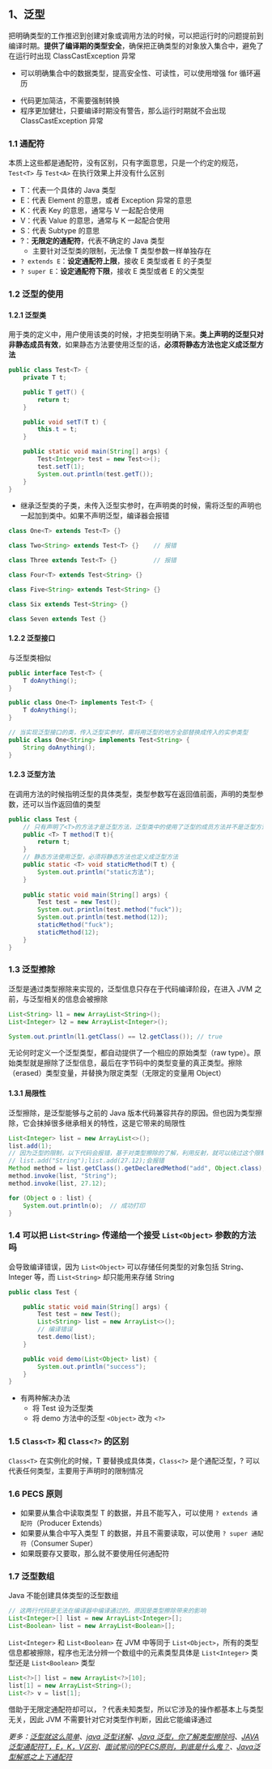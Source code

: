 ## 1、泛型

把明确类型的工作推迟到创建对象或调用方法的时候，可以把运行时的问题提前到编译时期。**提供了编译期的类型安全**，确保把正确类型的对象放入集合中，避免了在运行时出现 ClassCastException 异常

* 可以明确集合中的数据类型，提高安全性、可读性，可以使用增强 for 循环遍历

- 代码更加简洁，不需要强制转换
- 程序更加健壮，只要编译时期没有警告，那么运行时期就不会出现 ClassCastException 异常

### 1.1  通配符

本质上这些都是通配符，没有区别，只有字面意思，只是一个约定的规范，`Test<T>` 与 `Test<A>` 在执行效果上并没有什么区别

* T：代表一个具体的 Java 类型
* E：代表 Element 的意思，或者 Exception 异常的意思
* K：代表 Key 的意思，通常与 V 一起配合使用
* V：代表 Value 的意思，通常与 K 一起配合使用
* S：代表 Subtype 的意思
* ?：**无限定的通配符**，代表不确定的 Java 类型
  * 主要针对泛型类的限制，无法像 T 类型参数一样单独存在
* `? extends E`：**设定通配符上限**，接收 E 类型或者 E 的子类型
* `? super E`：**设定通配符下限**，接收 E 类型或者 E 的父类型

### 1.2  泛型的使用

#### 1.2.1  泛型类

用于类的定义中，用户使用该类的时候，才把类型明确下来。**类上声明的泛型只对非静态成员有效**，如果静态方法要使用泛型的话，**必须将静态方法也定义成泛型方法**

```java
public class Test<T> {
    private T t;

    public T getT() {
        return t;
    }

    public void setT(T t) {
        this.t = t;
    }

    public static void main(String[] args) {
        Test<Integer> test = new Test<>();
        test.setT(1);
        System.out.println(test.getT());
    }
}
```

- 继承泛型类的子类，未传入泛型实参时，在声明类的时候，需将泛型的声明也一起加到类中。如果不声明泛型，编译器会报错

```java
class One<T> extends Test<T> {}

class Two<String> extends Test<T> {}	// 报错

class Three extends Test<T> {}			// 报错

class Four<T> extends Test<String> {}

class Five<String> extends Test<String> {}

class Six extends Test<String> {}

class Seven extends Test {}
```

#### 1.2.2  泛型接口

与泛型类相似

```java
public interface Test<T> {
    T doAnything();
}

public class One<T> implements Test<T> {
    T doAnything();
}

// 当实现泛型接口的类，传入泛型实参时，需将用泛型的地方全部替换成传入的实参类型
public class One<String> implements Test<String> {
    String doAnything();
}
```

#### 1.2.3  泛型方法

在调用方法的时候指明泛型的具体类型，类型参数写在返回值前面，声明的类型参数，还可以当作返回值的类型

```java
public class Test {
    // 只有声明了<T>的方法才是泛型方法，泛型类中的使用了泛型的成员方法并不是泛型方法
	public <T> T method(T t){
        return t;
    }
    // 静态方法使用泛型，必须将静态方法也定义成泛型方法
    public static <T> void staticMethod(T t) {
        System.out.println("static方法");
    }
    
    public static void main(String[] args) {
        Test test = new Test();
        System.out.println(test.method("fuck"));
        System.out.println(test.method(12));
        staticMethod("fuck");
        staticMethod(12);
    }
}
```

### 1.3  泛型擦除

泛型是通过类型擦除来实现的，泛型信息只存在于代码编译阶段，在进入 JVM 之前，与泛型相关的信息会被擦除

```java
List<String> l1 = new ArrayList<String>();
List<Integer> l2 = new ArrayList<Integer>();

System.out.println(l1.getClass() == l2.getClass());	// true
```

无论何时定义一个泛型类型，都自动提供了一个相应的原始类型（raw type）。原始类型就是擦除了泛型信息，最后在字节码中的类型变量的真正类型。擦除（erased）类型变量，并替换为限定类型（无限定的变量用 Object）

#### 1.3.1  局限性

泛型擦除，是泛型能够与之前的 Java 版本代码兼容共存的原因。但也因为类型擦除，它会抹掉很多继承相关的特性，这是它带来的局限性

```java
List<Integer> list = new ArrayList<>();
list.add(1);
// 因为泛型的限制，以下代码会报错，基于对类型擦除的了解，利用反射，就可以绕过这个限制
// list.add("String");list.add(27.12);会报错
Method method = list.getClass().getDeclaredMethod("add", Object.class);
method.invoke(list, "String");
method.invoke(list, 27.12);

for (Object o : list) {
    System.out.println(o);	// 成功打印
}
```

### 1.4  可以把 `List<String>` 传递给一个接受 `List<Object>` 参数的方法吗

会导致编译错误，因为 `List<Object>` 可以存储任何类型的对象包括 String、Integer 等，而 `List<String>` 却只能用来存储 String

```java
public class Test {

    public static void main(String[] args) {
        Test test = new Test();
        List<String> list = new ArrayList<>();
        // 编译错误
        test.demo(list);
    }

    public void demo(List<Object> list) {
        System.out.println("success");
    }
}
```

- 有两种解决办法
  - 将 Test 设为泛型类
  - 将 demo 方法中的泛型 `<Object>` 改为 `<?>`

### 1.5  `Class<T>` 和 `Class<?>` 的区别

`Class<T>` 在实例化的时候，T 要替换成具体类，`Class<?>` 是个通配泛型，? 可以代表任何类型，主要用于声明时的限制情况

### 1.6  PECS 原则

- 如果要从集合中读取类型 T 的数据，并且不能写入，可以使用 `? extends 通配符`（Producer Extends）
- 如果要从集合中写入类型 T 的数据，并且不需要读取，可以使用 `? super 通配符`（Consumer Super）
- 如果既要存又要取，那么就不要使用任何通配符

### 1.7  泛型数组

Java 不能创建具体类型的泛型数组

```java
// 这两行代码是无法在编译器中编译通过的。原因是类型擦除带来的影响
List<Integer>[] list = new ArrayList<Integer>[];
List<Boolean> list = new ArrayList<Boolean>[];
```

`List<Integer>` 和 `List<Boolean>` 在 JVM 中等同于 `List<Object>`，所有的类型信息都被擦除，程序也无法分辨一个数组中的元素类型具体是 `List<Integer>` 类型还是 `List<Boolean>` 类型

```java
List<?>[] list = new ArrayList<?>[10];
list[1] = new ArrayList<String>();
List<?> v = list[1];
```

借助于无限定通配符却可以，？代表未知类型，所以它涉及的操作都基本上与类型无关，因此 JVM 不需要针对它对类型作判断，因此它能编译通过

*更多：[泛型就这么简单](https://segmentfault.com/a/1190000014120746)、[java 泛型详解](https://blog.csdn.net/s10461/article/details/53941091)、[Java 泛型，你了解类型擦除吗](https://blog.csdn.net/briblue/article/details/76736356)、[JAVA泛型通配符T，E，K，V区别](https://www.jianshu.com/p/95f349258afb)、[面试常问的PECS原则，到底是什么鬼？](https://www.imooc.com/article/297692)、[Java泛型解惑之上下通配符](https://juejin.im/post/6871099963758575630#heading-9)*

